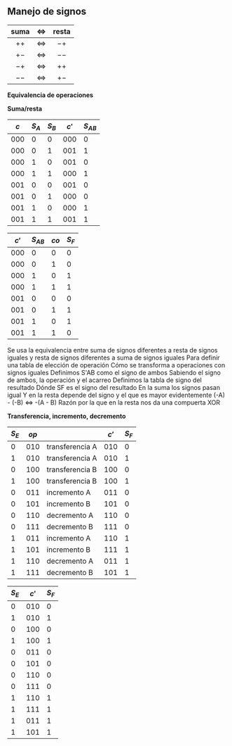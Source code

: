 ## Manejo de signos

| suma | $\iff$ | resta |
| :--: | :----: | :---: |
| $++$ | $\iff$ | $-+$  |
| $+-$ | $\iff$ | $--$  |
| $-+$ | $\iff$ | $++$  |
| $--$ | $\iff$ | $+-$  |

**Equivalencia de operaciones**

**Suma/resta**

| $c$  | $S_A$ | $S_B$ | $c'$ | $S_{AB}$ |
| ---- | ----- | ----- | ---- | -------- |
| 000  | 0     | 0     | 000  | 0        |
| 000  | 0     | 1     | 001  | 1        |
| 000  | 1     | 0     | 001  | 0        |
| 000  | 1     | 1     | 000  | 1        |
| 001  | 0     | 0     | 001  | 0        |
| 001  | 0     | 1     | 000  | 0        |
| 001  | 1     | 0     | 000  | 1        |
| 001  | 1     | 1     | 001  | 1        |


| $c'$ | $S_{AB}$ | $co$ | $S_F$ |
| ---- | -------- | ---- | ----- |
| 000  | 0        | 0    | 0     |
| 000  | 0        | 1    | 0     |
| 000  | 1        | 0    | 1     |
| 000  | 1        | 1    | 1     |
| 001  | 0        | 0    | 0     |
| 001  | 0        | 1    | 1     |
| 001  | 1        | 0    | 1     |
| 001  | 1        | 1    | 0     |

Se usa la equivalencia entre suma de signos diferentes a resta de signos iguales y resta de signos diferentes a suma de signos iguales
Para definir una tabla de elección de operación
Cómo se transforma a operaciones con signos iguales
Definimos S'AB como el signo de ambos
Sabiendo el signo de ambos, la operación y el acarreo
Definimos la tabla de signo del resultado
Dónde SF es el signo del resultado
En la suma los signos pasan igual
Y en la resta depende del signo y el que es mayor evidentemente
(-A) - (-B) <=> -(A - B)
Razón por la que en la resta nos da una compuerta XOR

**Transferencia, incremento, decremento**

| $S_E$ | $op$ |                 | $c'$ | $S_F$ |
| ----- | ---- | --------------- | ---- | ----- |
| 0     | 010  | transferencia A | 010  | 0     |
| 1     | 010  | transferencia A | 010  | 1     |
| 0     | 100  | transferencia B | 100  | 0     |
| 1     | 100  | transferencia B | 100  | 1     |
| 0     | 011  | incremento A    | 011  | 0     |
| 0     | 101  | incremento B    | 101  | 0     |
| 0     | 110  | decremento A    | 110  | 0     |
| 0     | 111  | decremento B    | 111  | 0     |
| 1     | 011  | incremento A    | 110  | 1     |
| 1     | 101  | incremento B    | 111  | 1     |
| 1     | 110  | decremento A    | 011  | 1     |
| 1     | 111  | decremento B    | 101  | 1     |

| $S_E$ | $c'$ | $S_F$ |
| ----- | ---- | ----- |
| 0     | 010  | 0     |
| 1     | 010  | 1     |
| 0     | 100  | 0     |
| 1     | 100  | 1     |
| 0     | 011  | 0     |
| 0     | 101  | 0     |
| 0     | 110  | 0     |
| 0     | 111  | 0     |
| 1     | 110  | 1     |
| 1     | 111  | 1     |
| 1     | 011  | 1     |
| 1     | 101  | 1     |
